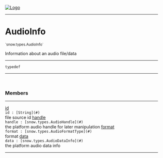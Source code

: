 
[![Logo](../../../images/logo.png)](../../../api/index.html)

---



<h1>AudioInfo</h1>
<small>`snow.types.AudioInfo`</small>

Information about an audio file/data

---

`typedef`

---

&nbsp;
&nbsp;



<h3>Members</h3> <hr/><span class="member apipage">
                <a name="id"><a class="lift" href="#id">id</a></a><div class="clear"></div><code class="signature apipage">id : [String](#)</code><br/></span>
            <span class="small_desc_flat">file source id</span><span class="member apipage">
                <a name="handle"><a class="lift" href="#handle">handle</a></a><div class="clear"></div><code class="signature apipage">handle : [snow.types.AudioHandle](#)</code><br/></span>
            <span class="small_desc_flat">the platform audio handle for later manipulation</span><span class="member apipage">
                <a name="format"><a class="lift" href="#format">format</a></a><div class="clear"></div><code class="signature apipage">format : [snow.types.AudioFormatType](#)</code><br/></span>
            <span class="small_desc_flat">format</span><span class="member apipage">
                <a name="data"><a class="lift" href="#data">data</a></a><div class="clear"></div><code class="signature apipage">data : [snow.types.AudioDataInfo](#)</code><br/></span>
            <span class="small_desc_flat">the platform audio data info</span>







---

&nbsp;
&nbsp;
&nbsp;
&nbsp;
